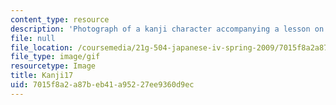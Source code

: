 ```yaml
---
content_type: resource
description: 'Photograph of a kanji character accompanying a lesson on Japanese. '
file: null
file_location: /coursemedia/21g-504-japanese-iv-spring-2009/7015f8a2a87beb41a95227ee9360d9ec_Kanji17.gif
file_type: image/gif
resourcetype: Image
title: Kanji17
uid: 7015f8a2-a87b-eb41-a952-27ee9360d9ec
---
```

